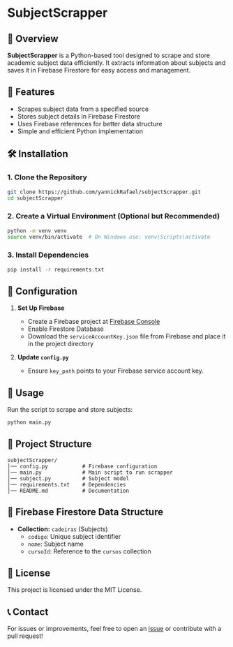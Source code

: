 # SubjectScrapper

## 📌 Overview
**SubjectScrapper** is a Python-based tool designed to scrape and store academic subject data efficiently. It extracts information about subjects and saves it in Firebase Firestore for easy access and management.

## 🚀 Features
- Scrapes subject data from a specified source
- Stores subject details in Firebase Firestore
- Uses Firebase references for better data structure
- Simple and efficient Python implementation

## 🛠️ Installation
### 1. Clone the Repository
```sh
git clone https://github.com/yannickRafael/subjectScrapper.git
cd subjectScrapper
```

### 2. Create a Virtual Environment (Optional but Recommended)
```sh
python -m venv venv
source venv/bin/activate  # On Windows use: venv\Scripts\activate
```

### 3. Install Dependencies
```sh
pip install -r requirements.txt
```

## 🔧 Configuration
1. **Set Up Firebase**
   - Create a Firebase project at [Firebase Console](https://console.firebase.google.com/)
   - Enable Firestore Database
   - Download the `serviceAccountKey.json` file from Firebase and place it in the project directory

2. **Update `config.py`**
   - Ensure `key_path` points to your Firebase service account key.

## 🏃 Usage
Run the script to scrape and store subjects:
```sh
python main.py
```

## 📂 Project Structure
```
subjectScrapper/
│── config.py           # Firebase configuration
│── main.py             # Main script to run scrapper
│── subject.py          # Subject model
│── requirements.txt    # Dependencies
│── README.md           # Documentation
```

## 🔗 Firebase Firestore Data Structure
- **Collection:** `cadeiras` (Subjects)
  - `codigo`: Unique subject identifier
  - `nome`: Subject name
  - `cursoId`: Reference to the `cursos` collection

## 📜 License
This project is licensed under the MIT License.

## 📞 Contact
For issues or improvements, feel free to open an [issue](https://github.com/yannickRafael/subjectScrapper/issues) or contribute with a pull request!

